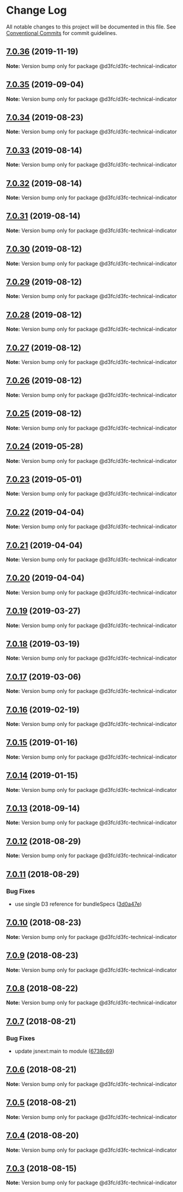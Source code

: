 # Change Log

All notable changes to this project will be documented in this file.
See [Conventional Commits](https://conventionalcommits.org) for commit guidelines.

## [7.0.36](https://github.com/d3fc/d3fc/compare/@d3fc/d3fc-technical-indicator@7.0.35...@d3fc/d3fc-technical-indicator@7.0.36) (2019-11-19)

**Note:** Version bump only for package @d3fc/d3fc-technical-indicator





## [7.0.35](https://github.com/d3fc/d3fc/compare/@d3fc/d3fc-technical-indicator@7.0.34...@d3fc/d3fc-technical-indicator@7.0.35) (2019-09-04)

**Note:** Version bump only for package @d3fc/d3fc-technical-indicator





<a name="7.0.34"></a>
## [7.0.34](https://github.com/d3fc/d3fc/compare/@d3fc/d3fc-technical-indicator@7.0.33...@d3fc/d3fc-technical-indicator@7.0.34) (2019-08-23)




**Note:** Version bump only for package @d3fc/d3fc-technical-indicator

<a name="7.0.33"></a>
## [7.0.33](https://github.com/d3fc/d3fc/compare/@d3fc/d3fc-technical-indicator@7.0.32...@d3fc/d3fc-technical-indicator@7.0.33) (2019-08-14)




**Note:** Version bump only for package @d3fc/d3fc-technical-indicator

<a name="7.0.32"></a>
## [7.0.32](https://github.com/d3fc/d3fc/compare/@d3fc/d3fc-technical-indicator@7.0.31...@d3fc/d3fc-technical-indicator@7.0.32) (2019-08-14)




**Note:** Version bump only for package @d3fc/d3fc-technical-indicator

<a name="7.0.31"></a>
## [7.0.31](https://github.com/d3fc/d3fc/compare/@d3fc/d3fc-technical-indicator@7.0.30...@d3fc/d3fc-technical-indicator@7.0.31) (2019-08-14)




**Note:** Version bump only for package @d3fc/d3fc-technical-indicator

<a name="7.0.30"></a>
## [7.0.30](https://github.com/d3fc/d3fc/compare/@d3fc/d3fc-technical-indicator@7.0.29...@d3fc/d3fc-technical-indicator@7.0.30) (2019-08-12)




**Note:** Version bump only for package @d3fc/d3fc-technical-indicator

<a name="7.0.29"></a>
## [7.0.29](https://github.com/d3fc/d3fc/compare/@d3fc/d3fc-technical-indicator@7.0.28...@d3fc/d3fc-technical-indicator@7.0.29) (2019-08-12)




**Note:** Version bump only for package @d3fc/d3fc-technical-indicator

<a name="7.0.28"></a>
## [7.0.28](https://github.com/d3fc/d3fc/compare/@d3fc/d3fc-technical-indicator@7.0.27...@d3fc/d3fc-technical-indicator@7.0.28) (2019-08-12)




**Note:** Version bump only for package @d3fc/d3fc-technical-indicator

<a name="7.0.27"></a>
## [7.0.27](https://github.com/d3fc/d3fc/compare/@d3fc/d3fc-technical-indicator@7.0.26...@d3fc/d3fc-technical-indicator@7.0.27) (2019-08-12)




**Note:** Version bump only for package @d3fc/d3fc-technical-indicator

<a name="7.0.26"></a>
## [7.0.26](https://github.com/d3fc/d3fc/compare/@d3fc/d3fc-technical-indicator@7.0.25...@d3fc/d3fc-technical-indicator@7.0.26) (2019-08-12)




**Note:** Version bump only for package @d3fc/d3fc-technical-indicator

<a name="7.0.25"></a>
## [7.0.25](https://github.com/d3fc/d3fc/compare/@d3fc/d3fc-technical-indicator@7.0.24...@d3fc/d3fc-technical-indicator@7.0.25) (2019-08-12)




**Note:** Version bump only for package @d3fc/d3fc-technical-indicator

<a name="7.0.24"></a>
## [7.0.24](https://github.com/d3fc/d3fc/compare/@d3fc/d3fc-technical-indicator@7.0.23...@d3fc/d3fc-technical-indicator@7.0.24) (2019-05-28)




**Note:** Version bump only for package @d3fc/d3fc-technical-indicator

<a name="7.0.23"></a>
## [7.0.23](https://github.com/d3fc/d3fc/compare/@d3fc/d3fc-technical-indicator@7.0.22...@d3fc/d3fc-technical-indicator@7.0.23) (2019-05-01)




**Note:** Version bump only for package @d3fc/d3fc-technical-indicator

<a name="7.0.22"></a>
## [7.0.22](https://github.com/d3fc/d3fc/compare/@d3fc/d3fc-technical-indicator@7.0.21...@d3fc/d3fc-technical-indicator@7.0.22) (2019-04-04)




**Note:** Version bump only for package @d3fc/d3fc-technical-indicator

<a name="7.0.21"></a>
## [7.0.21](https://github.com/d3fc/d3fc/compare/@d3fc/d3fc-technical-indicator@7.0.20...@d3fc/d3fc-technical-indicator@7.0.21) (2019-04-04)




**Note:** Version bump only for package @d3fc/d3fc-technical-indicator

<a name="7.0.20"></a>
## [7.0.20](https://github.com/d3fc/d3fc/compare/@d3fc/d3fc-technical-indicator@7.0.19...@d3fc/d3fc-technical-indicator@7.0.20) (2019-04-04)




**Note:** Version bump only for package @d3fc/d3fc-technical-indicator

<a name="7.0.19"></a>
## [7.0.19](https://github.com/d3fc/d3fc/compare/@d3fc/d3fc-technical-indicator@7.0.18...@d3fc/d3fc-technical-indicator@7.0.19) (2019-03-27)




**Note:** Version bump only for package @d3fc/d3fc-technical-indicator

<a name="7.0.18"></a>
## [7.0.18](https://github.com/d3fc/d3fc/compare/@d3fc/d3fc-technical-indicator@7.0.17...@d3fc/d3fc-technical-indicator@7.0.18) (2019-03-19)




**Note:** Version bump only for package @d3fc/d3fc-technical-indicator

<a name="7.0.17"></a>
## [7.0.17](https://github.com/d3fc/d3fc/compare/@d3fc/d3fc-technical-indicator@7.0.16...@d3fc/d3fc-technical-indicator@7.0.17) (2019-03-06)




**Note:** Version bump only for package @d3fc/d3fc-technical-indicator

<a name="7.0.16"></a>
## [7.0.16](https://github.com/d3fc/d3fc/compare/@d3fc/d3fc-technical-indicator@7.0.15...@d3fc/d3fc-technical-indicator@7.0.16) (2019-02-19)




**Note:** Version bump only for package @d3fc/d3fc-technical-indicator

<a name="7.0.15"></a>
## [7.0.15](https://github.com/d3fc/d3fc/compare/@d3fc/d3fc-technical-indicator@7.0.14...@d3fc/d3fc-technical-indicator@7.0.15) (2019-01-16)




**Note:** Version bump only for package @d3fc/d3fc-technical-indicator

<a name="7.0.14"></a>
## [7.0.14](https://github.com/d3fc/d3fc/compare/@d3fc/d3fc-technical-indicator@7.0.13...@d3fc/d3fc-technical-indicator@7.0.14) (2019-01-15)




**Note:** Version bump only for package @d3fc/d3fc-technical-indicator

<a name="7.0.13"></a>
## [7.0.13](https://github.com/d3fc/d3fc/compare/@d3fc/d3fc-technical-indicator@7.0.12...@d3fc/d3fc-technical-indicator@7.0.13) (2018-09-14)




**Note:** Version bump only for package @d3fc/d3fc-technical-indicator

<a name="7.0.12"></a>
## [7.0.12](https://github.com/d3fc/d3fc/compare/@d3fc/d3fc-technical-indicator@7.0.11...@d3fc/d3fc-technical-indicator@7.0.12) (2018-08-29)




**Note:** Version bump only for package @d3fc/d3fc-technical-indicator

<a name="7.0.11"></a>
## [7.0.11](https://github.com/d3fc/d3fc/compare/@d3fc/d3fc-technical-indicator@7.0.10...@d3fc/d3fc-technical-indicator@7.0.11) (2018-08-29)


### Bug Fixes

* use single D3 reference for bundleSpecs ([3d0a47e](https://github.com/d3fc/d3fc/commit/3d0a47e))




<a name="7.0.10"></a>
## [7.0.10](https://github.com/d3fc/d3fc/compare/@d3fc/d3fc-technical-indicator@7.0.9...@d3fc/d3fc-technical-indicator@7.0.10) (2018-08-23)




**Note:** Version bump only for package @d3fc/d3fc-technical-indicator

<a name="7.0.9"></a>
## [7.0.9](https://github.com/d3fc/d3fc/compare/@d3fc/d3fc-technical-indicator@7.0.8...@d3fc/d3fc-technical-indicator@7.0.9) (2018-08-23)




**Note:** Version bump only for package @d3fc/d3fc-technical-indicator

<a name="7.0.8"></a>
## [7.0.8](https://github.com/d3fc/d3fc/compare/@d3fc/d3fc-technical-indicator@7.0.7...@d3fc/d3fc-technical-indicator@7.0.8) (2018-08-22)




**Note:** Version bump only for package @d3fc/d3fc-technical-indicator

<a name="7.0.7"></a>
## [7.0.7](https://github.com/d3fc/d3fc/compare/@d3fc/d3fc-technical-indicator@7.0.6...@d3fc/d3fc-technical-indicator@7.0.7) (2018-08-21)


### Bug Fixes

* update jsnext:main to module ([6738c69](https://github.com/d3fc/d3fc/commit/6738c69))




<a name="7.0.6"></a>
## [7.0.6](https://github.com/d3fc/d3fc/compare/@d3fc/d3fc-technical-indicator@7.0.5...@d3fc/d3fc-technical-indicator@7.0.6) (2018-08-21)




**Note:** Version bump only for package @d3fc/d3fc-technical-indicator

<a name="7.0.5"></a>
## [7.0.5](https://github.com/d3fc/d3fc-technical-indicator/compare/@d3fc/d3fc-technical-indicator@7.0.4...@d3fc/d3fc-technical-indicator@7.0.5) (2018-08-21)




**Note:** Version bump only for package @d3fc/d3fc-technical-indicator

<a name="7.0.4"></a>
## [7.0.4](https://github.com/d3fc/d3fc/compare/@d3fc/d3fc-technical-indicator@7.0.3...@d3fc/d3fc-technical-indicator@7.0.4) (2018-08-20)




**Note:** Version bump only for package @d3fc/d3fc-technical-indicator

<a name="7.0.3"></a>
## [7.0.3](https://github.com/d3fc/d3fc/compare/@d3fc/d3fc-technical-indicator@7.0.2...@d3fc/d3fc-technical-indicator@7.0.3) (2018-08-15)




**Note:** Version bump only for package @d3fc/d3fc-technical-indicator
